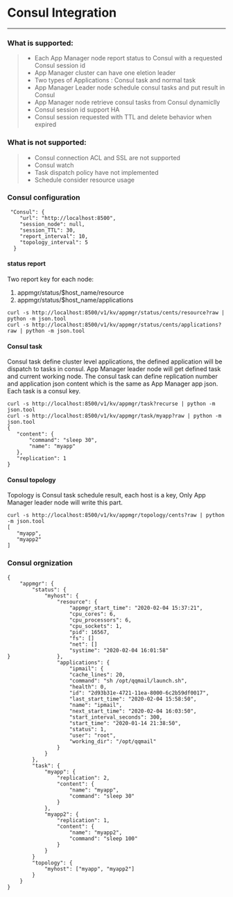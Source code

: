 # Consul Integration

------

### What is supported:

> * Each App Manager node report status to Consul with a requested Consul session id
> * App Manager cluster can have one eletion leader
> * Two types of Applications : Consul task and normal task
> * App Manager Leader node schedule consul tasks and put result in Consul
> * App Manager node retrieve consul tasks from Consul dynamiclly
> * Consul session id support HA
> * Consul session requested with TTL and delete behavior when expired

### What is **not** supported:
> * Consul connection ACL and SSL are not supported
> * Consul watch
> * Task dispatch policy have not implemented
> * Schedule consider resource usage

### Consul configuration

```
 "Consul": {
    "url": "http://localhost:8500",
    "session_node": null,
    "session_TTL": 30,
    "report_interval": 10,
    "topology_interval": 5
  }
```




#### status report
 Two report key for each node:
 1. appmgr/status/$host_name/resource
 2. appmgr/status/$host_name/applications

 ```shell
 curl -s http://localhost:8500/v1/kv/appmgr/status/cents/resource?raw | python -m json.tool
 curl -s http://localhost:8500/v1/kv/appmgr/status/cents/applications?raw | python -m json.tool
 
 ```

 #### Consul task
 Consul task define cluster level applications, the defined application will be dispatch to tasks in consul.
 App Manager leader node will get defined task and current working node. The consul task can define replication number and 
 application json content which is the same as App Manager app json.
 Each task is a consul key.
 ```shell
 curl -s http://localhost:8500/v1/kv/appmgr/task?recurse | python -m json.tool 
 curl -s http://localhost:8500/v1/kv/appmgr/task/myapp?raw | python -m json.tool        
{
    "content": {
        "command": "sleep 30",
        "name": "myapp"
    },
    "replication": 1
}
 ```

 #### Consul topology
 Topology is Consul task schedule result, each host is a key, Only  App Manager leader node will write this part.

 ```shell
 curl -s http://localhost:8500/v1/kv/appmgr/topology/cents?raw | python -m json.tool  
[
    "myapp",
    "myapp2"
]
 ```

 ### Consul orgnization
```
{
	"appmgr": {
		"status": {
			"myhost": {
				"resource": {
					"appmgr_start_time": "2020-02-04 15:37:21",
					"cpu_cores": 6,
					"cpu_processors": 6,
					"cpu_sockets": 1,
					"pid": 16567,
					"fs": []
					"net": []
					"systime": "2020-02-04 16:01:58"
}				},
				"applications": {
					"ipmail": {
					"cache_lines": 20,
					"command": "sh /opt/qqmail/launch.sh",
					"health": 0,
					"id": "2d93b31e-4721-11ea-8000-6c2b59df0017",
					"last_start_time": "2020-02-04 15:58:50",
					"name": "ipmail",
					"next_start_time": "2020-02-04 16:03:50",
					"start_interval_seconds": 300,
					"start_time": "2020-01-14 21:38:50",
					"status": 1,
					"user": "root",
					"working_dir": "/opt/qqmail"
				}
			}
		},
		"task": {
			"myapp": {
				"replication": 2,
				"content": {
					"name": "myapp",
					"command": "sleep 30"
				}
			},
			"myapp2": {
				"replication": 1,
				"content": {
					"name": "myapp2",
					"command": "sleep 100"
				}
			}
		}
		"topology": {
			"myhost": ["myapp", "myapp2"]
		}
	}
}
```
 